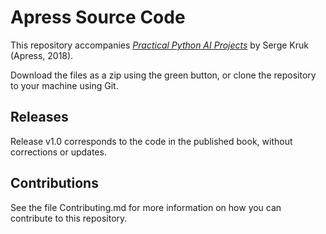 # Apress Source Code

This repository accompanies [*Practical Python AI Projects*](http://www.apress.com/9781484234228) by Serge Kruk (Apress, 2018).

[comment]: #cover


Download the files as a zip using the green button, or clone the repository to your machine using Git.

## Releases

Release v1.0 corresponds to the code in the published book, without corrections or updates.

## Contributions

See the file Contributing.md for more information on how you can contribute to this repository.
